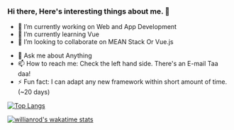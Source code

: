 ### Hi there, Here's interesting things about me. 👋

- 🔭 I’m currently working on Web and App Development
- 🌱 I’m currently learning Vue
- 👯 I’m looking to collaborate on MEAN Stack Or Vue.js
<!-- 🤔 I’m looking for help with nothing right now -->
- 💬 Ask me about Anything
- 📫 How to reach me: Check the left hand side. There's an E-mail Taa daa!
- ⚡ Fun fact: I can adapt any new framework within short amount of time. (~20 days)


[![Top Langs](https://github-readme-stats.vercel.app/api/top-langs/?username=meet86&layout=compact)](https://github.com/anuraghazra/github-readme-stats)

[![willianrod's wakatime stats](https://github-readme-stats.vercel.app/api/wakatime?username=meet86)](https://github.com/anuraghazra/github-readme-stats)

